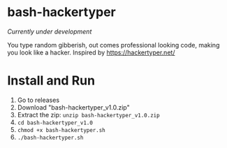 # bash-hackertyper
*Currently under development*

You type random gibberish, out comes professional looking code, making you look like a hacker. Inspired by https://hackertyper.net/ 

# Install and Run

1. Go to releases
2. Download "bash-hackertyper_v1.0.zip"
3. Extract the zip: ```unzip bash-hackertyper_v1.0.zip```
5. ```cd bash-hackertyper_v1.0 ```
6. ```chmod +x bash-hackertyper.sh```
7. ```./bash-hackertyper.sh ```
